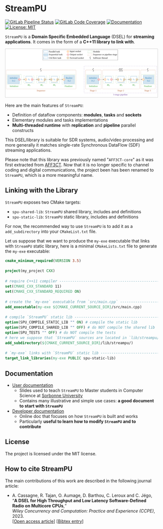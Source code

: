 # StreamPU

[![GitLab Pipeline Status](https://img.shields.io/gitlab/pipeline-status/aff3ct/streampu.svg?branch=development)](https://gitlab.com/aff3ct/streampu/pipelines)
[![GitLab Code Coverage](https://img.shields.io/gitlab/pipeline-coverage/aff3ct/streampu?branch=development)](https://aff3ct.gitlab.io/streampu/)
[![Documentation](https://img.shields.io/badge/doc-passing-green)](https://aff3ct.github.io/streampu/)
[![License: MIT](https://img.shields.io/github/license/aff3ct/streampu.svg)](./LICENSE)

`StreamPU` is a **Domain Specific Embedded Language** (DSEL) for **streaming 
applications**. It comes in the form of a **C++11 library to link with**.

![Sequence and pipeline](./docs/assets/sequence_to_pipeline.svg)

Here are the main features of `StreamPU`:
  - Definition of dataflow components: **modules**, **tasks** and **sockets**
  - Elementary modules and tasks implementations
  - **Multi-threaded runtime** with **replication** and **pipeline** parallel 
    constructs

This DSEL/library is suitable for SDR systems, audio/video processing and more 
generally it matches single-rate Synchronous DataFlow (SDF) streaming 
applications.

Please note that this library was previously named "`AFF3CT-core`" as it was 
first extracted from [AFF3CT](https://github.com/aff3ct/aff3ct). Now that 
it is no longer specific to channel coding and digital communications, the 
project been has been renamed to `StreamPU`, which is a more meaningful name.

## Linking with the Library

`StreamPU` exposes two CMake targets:
- `spu-shared-lib`: `StreamPU` shared library, includes and definitions
- `spu-static-lib`: `StreamPU` static library, includes and definitions

For now, the recommended way to use `StreamPU` is to add it as a 
`add_subdirectory` into your `CMakeList.txt` file. 

Let us suppose that we want to produce the `my-exe` executable that links with 
`StreamPU` static library, here is a minimal `CMakeLists.txt` file to 
generate the `my-exe` executable:

```cmake
cmake_minimum_required(VERSION 3.5)

project(my_project CXX)

# require C++11 compiler ------------------------------------------------------
set(CMAKE_CXX_STANDARD 11)
set(CMAKE_CXX_STANDARD_REQUIRED ON)

# create the `my-exe` executable from `src/main.cpp` --------------------------
add_executable(my-exe ${CMAKE_CURRENT_SOURCE_DIR}/src/main.cpp)

# compile `StreamPU` static lib --------------------------------------------
option(SPU_COMPILE_STATIC_LIB "" ON) # compile the static lib
option(SPU_COMPILE_SHARED_LIB "" OFF) # do NOT compile the shared lib
option(SPU_TESTS "" OFF) # do NOT compile the tests
# here we suppose that `StreamPU` sources are located in `lib/streampu/`
add_subdirectory(${CMAKE_CURRENT_SOURCE_DIR}/lib/streampu/)

# `my-exe` links with `StreamPU` static lib --------------------------------
target_link_libraries(my-exe PUBLIC spu-static-lib)
```

## Documentation

- [User documentation](https://largo.lip6.fr/~cassagnea/docs/UFR/MU5IN160/CM/CM5_AFF3CT_for_Streaming_Apps.pdf)
  * Slides used to teach `StreamPU` to Master students in Computer Science at 
  [Sorbonne University](https://www.sorbonne-universite.fr/)
  * Contains many illustrative and simple use cases: **a good document to start 
    with `StreamPU`**
- [Developer documentation](https://aff3ct.github.io/streampu/)
  * Online doc that focuses on how `StreamPU` is built and works
  * Particularly **useful to learn how to modify `StreamPU` and to contribute**

## License

The project is licensed under the MIT license.

## How to cite StreamPU

The main contributions of this work are described in the following journal 
article:  
- A. Cassagne, R. Tajan, O. Aumage, D. Barthou, C. Leroux and C. Jégo,  
  “**A DSEL for High Throughput and Low Latency Software-Defined Radio on Multicore CPUs**,“  
  *Wiley Concurrency and Computation: Practice and Experience (CCPE)*, 2023.  
  [[Open access article](https://doi.org/10.1002/cpe.7820)] [[Bibtex entry](https://aff3ct.github.io/resources/bibtex/Cassagne2023%20-%20A%20DSEL%20for%20High%20Throughput%20and%20Low%20Latency%20Software-Defined%20Radio%20on%20Multicore%20CPUs.bib)]
